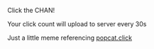 Click the CHAN! 

Your click count will upload to server every 30s

Just a little meme referencing [popcat.click](https://popcat.click/)
